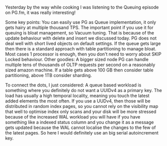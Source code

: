Yesterday by the way while cooking I was listening to the Queuing episode on PG.fm, it was really interesting! 
 
Some key points:
You can easily use PG as Queue implementation, it only gets hairy at multiple thousand TPS.
The important point if you use it for queuing is bloat management, so Vacuum tuning. That is because of the update behaviour with delete and insert we discussed today. PG does not deal well with short lived objects on default settings.
If the queue gets large then there is a standard approach with table partitioning to manage bloat.
Most cases 1 processor is enough, then you don't need to worry about SKIP Locked behaviour.
Other goodies:
A bigger sized node PG can handle multiple tens of thousands of OLTP requests per second on a reasonably sized amazon machine.
If a table gets above 100 GB then consider table partitioning, above 1TB consider sharding.

To connect the dots, I just considered: 
A queue based workload is something where you definitely do not want a UUIDv4 as a primary key. The load has usually a high temporal locality, meaning you touch the latest added elements the most often. 
If you use a UUDv4, then those will be distributed in random index pages, so you cannot rely on the visibility map that well to optimise index only scans and your disk will be more stressed because of the increased WAL workload you will have if you have something like a indexed status column and you change it as a message gets updated because the WAL cannot localise the changes to the few of the latest pages.
So here I would definitely use an big serial autoincrement key. 